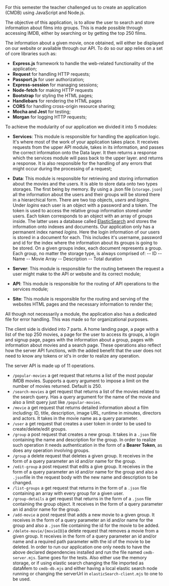 ﻿For this semester the teacher challenged us to create an application (CMDB) using JavaScript and Node.js. 

The objective of this application, is to allow the user to search and store information about films into groups. This is made possible through accessing IMDB, either by searching or by getting the top 250 films.

The information about a given movie, once obtained, will  either be displayed on our website or available through our API. To do so our app relies on a set of core libraries such as:

 - **Express.js** framework to handle the web-related functionality of the application;
 - **Request** for handling HTTP requests;
 - **Passport.js** for user authorization;
 -  **Express-session** for managing sessions;
 - **Node-fetch** for making HTTP requests
 - **Bootstrap** for styling the HTML pages;
 - **Handlebars** for rendering the HTML pages
 - **CORS** for handling cross-origin resource sharing;
 -  **Mocha and Jest** for testing;
 -  **Morgan** for logging HTTP requests;

To achieve the modularity of our application we divided it into 5 modules:

 - **Services**: This module is responsible for handling the application logic. It's where most of the work of your application takes place. It receives requests from the upper API module, takes in its information, and passes the correct information onto the Data layer. It then returns a response which the services module will pass back to the upper layer. and returns a response. It is also responsible for the handling of any errors that might occur during the processing of a request;

- **Data**: This module is responsible for retrieving and storing information about the movies and the users. It is able to store data onto two types storages. The first being by memory. By using a .json file (`storage.json`) all the information about the users and their groups will be stored there in a hierarchical form. There are two top objects, *users* and *logins*. Under *logins* each user is an object with a password and a token. The token is used to access the relative group information stored under users. Each token corresponds to an object with an array of groups inside.
The latter uses a database called [ElasticSearch](https://www.elastic.co/) and stores the information onto indexes and documents. Our application only has a permanent index named *logins*. Here the login information of our users is stored in a document for each. This includes it's username, password and id for the index where the information about its groups is going to be stored. On a given groups index, each document represents a group. 
Each group, no matter the storage type, is always comprised of:
-- ID
-- Name
-- Movie Array
-- Description
-- Total duration


- **Server**: This module is responsible for the routing between the request a user might make to the API or website and its correct module;

- **API**: This module is responsible for the routing of API operations to the services module;

- **Site**: This module is responsible for the routing and serving of the websites HTML pages and the necessary information to render the;

All though not necessarily a module, the application also has a dedicated file for error handling. This was made so for organizational purposes.

The client side is divided into 7 parts.
A home landing page, a page with a list of the top 250 movies, a page for the user to access its groups, a login and signup page, pages with the information about a group, pages with information about movies and a search page.
These operations also reflect how the server API functions, with the added benefit that the user does not need to know any tokens or id's in order to realize any operation.

The server API is made up of 11 operations.
- `/popular-movies` a get request that returns a list of the most popular IMDB movies. Supports a query argument to impose a limit on the number of movies returned. Default is 250.
- `/search-movies` a get request that returns a list of the movies related to the search query. Has a query argument for the name of the movie and also a limit query just like `/popular-movies`.
- `/movie` a get request that returns detailed information about a film including: ID, title, description, image URL, runtime in minutes, directors and actors. It takes in the movie name as a query parameter.
- `/user` a get request that creates a user token in order to be used to create/delete/edit groups.
- `/group`  a post request that creates a new group. It takes in a `.json` file containing the name and description for the group. In order to realize such operation it needs authentication in the form of a **Bearer Token**, as does any operation involving groups.
- `/group` a delete request that deletes a given group. It receives in the form of a query parameter an id and/or name for the group.
- `/edit-group` a post request that edits a give group. It receives in the form of a query parameter an id and/or name for the group and also a `.json`file in the request body with the new name and description to be changed.
- `/list-groups` a get request that returns in the form of a `.json` file containing an array with every group for a given user.
- `/group-details` a get request that returns in the form of a `.json` file containing the group object. It receives in the form of a query parameter an id and/or name for the group.
- `/add-movie` a post request that adds a new movie to a given group. It receives in the form of a query parameter an id and/or name for the group and also a `.json` file containing the id for the movie to be added.
- `/delete-movie/{movieID}`a delete request that removes a movie from a given group. It receives in the form of a query parameter an id and/or name and a required path parameter with the id of the movie to be deleted.
In order to run our application one only needs to have the above declared dependencies installed and run the file named `cmdb-server.mjs`. Same goes for the tests.
Also either use the memory storage, or if using elastic search changing the file imported as dataMem to `cmdb-db.mjs` and either having a local elastic search node running or changing the serverUrl in `elasticSearch-client.mjs` to one to be used.



